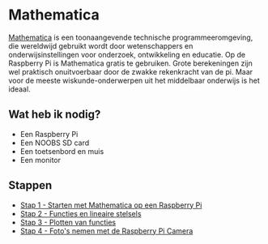 # Mathematica

[Mathematica](http://www.wolfram.com/mathematica/) is een toonaangevende technische programmeeromgeving, die wereldwijd gebruikt wordt door wetenschappers en onderwijsinstellingen voor onderzoek, ontwikkeling en educatie. Op de Raspberry Pi is Mathematica gratis te gebruiken. Grote berekeningen zijn wel praktisch onuitvoerbaar door de zwakke rekenkracht van de pi. Maar voor de meeste wiskunde-onderwerpen uit het middelbaar onderwijs is het ideaal.

## Wat heb ik nodig?

- Een Raspberry Pi
- Een NOOBS SD card
- Een toetsenbord en muis
- Een monitor

## Stappen

- [Stap 1 - Starten met Mathematica op een Raspberry Pi](stap-01/instructies.md)
- [Stap 2 - Functies en lineaire stelsels](stap-02/instructies.md)
- [Stap 3 - Plotten van functies](stap-03/instructies.md)
- [Stap 4 - Foto's nemen met de Raspberry Pi Camera](stap-04/instructies.md)

